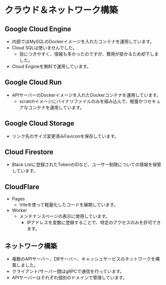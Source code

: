 # クラウド＆ネットワーク構築
## Google Cloud Engine
- 内部ではMySQLのDockerイメージを入れたコンテナを運用しています。
- Cloud SQLは使いませんでした。
    - 目につきやすく、情報も多かったのですが、費用が掛かるため却下しました。
- Cloud Engineを無料で運用しています。
## Google Cloud Run
- APIサーバーのDockerイメージを入れたDockerコンテナを運用しています。
    - scratchイメージにバイナリファイルのみを組み込んで、軽量かつセキュアなコンテナを運用しています。
## Google Cloud Storage
- リンク先のサイズ変更済みFaviconを保存しています。
## Cloud Firestore
- Black Listに登録されたTokenのIDなど、ユーザー制限についての情報を保管しています。
## CloudFlare
- Pages
    - Viteを使って軽量化したコードを展開しています。
- Worker
    - メンテナンスページの表示に使用しています。
        - IPアドレスを変数に登録することで、特定のアクセスのみを許可できます。
## ネットワーク構築
- 複数のAPIサーバー、DBサーバー、キャッシュサービスのネットワークを構築しました。
- クライアント/サーバー間はgRPCで通信を行っています。
- APIサーバーはそれぞれ個別のドメインで管理しています。
